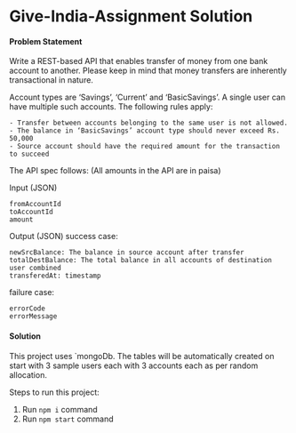 # Give-India-Assignment Solution

#### Problem Statement
Write a REST-based API that enables transfer of money from one bank account to another. Please keep in mind that money transfers are inherently transactional in nature.

Account types are ‘Savings’, ‘Current’ and ‘BasicSavings’. A single user can have multiple such accounts. The following rules apply:

    - Transfer between accounts belonging to the same user is not allowed.
    - The balance in ‘BasicSavings’ account type should never exceed Rs. 50,000
    - Source account should have the required amount for the transaction to succeed

The API spec follows: (All amounts in the API are in paisa)

Input (JSON)

    fromAccountId
    toAccountId
    amount

Output (JSON)
success case:

    newSrcBalance: The balance in source account after transfer
    totalDestBalance: The total balance in all accounts of destination user combined
    transferedAt: timestamp

failure case:

    errorCode
    errorMessage

#### Solution

This project uses `mongoDb. The tables will be automatically created on start with 3 sample users each with 3 accounts each as per random allocation.

Steps to run this project:

1. Run `npm i` command
2. Run `npm start` command
